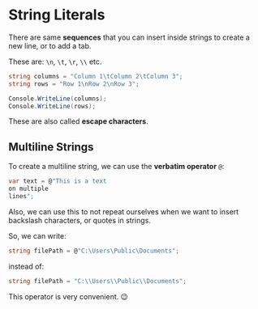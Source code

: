 # String Literals

There are same **sequences** that you can insert inside strings to create a new line, or to add a tab. 

These are: `\n`, `\t`, `\r`, `\\` etc.

``` csharp
string columns = "Column 1\tColumn 2\tColumn 3";
string rows = "Row 1\nRow 2\nRow 3";

Console.WriteLine(columns);
Console.WriteLine(rows);
```

These are also called **escape characters**.

## Multiline Strings

To create a multiline string, we can use the **verbatim operator** `@`:

``` csharp
var text = @"This is a text
on multiple
lines";
```

Also, we can use this to not repeat ourselves when we want to insert backslash characters, or quotes in strings.

So, we can write:

``` csharp
string filePath = @"C:\Users\Public\Documents";
```

instead of:

``` csharp
string filePath = "C:\\Users\\Public\\Documents";
```

This operator is very convenient. :wink:
